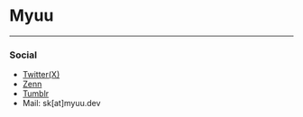 # Myuu

---

### Social
* [Twitter(X)](https://twitter.com/Nanamii_i)
* [Zenn](https://zenn.dev/nanamiiiii)
* [Tumblr](https://nanami-ii.tumblr.com)
* Mail: sk[at]myuu.dev
